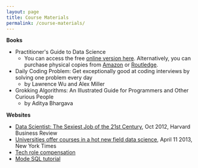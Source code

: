 ```yaml
---
layout: page
title: Course Materials
permalink: /course-materials/
---
```


<!--
{% include image.html url="/_images/fabulous-sylvester.jpg" caption="The Textbook for the Semester" width=300 align="right" %}
-->

**Books**

- Practitioner's Guide to Data Science
    - You can access the free [online version here](http://scientistcafe.com/IDS/). Alternatively, you can purchase physical copies from [Amazon](https://www.amazon.com/Practitioners-Guide-Data-Science-Chapman/dp/0815354398/ref=tmm_pap_swatch_0?_encoding=UTF8&qid=&sr=) or [Routledge](https://www.routledge.com/Practitioners-Guide-to-Data-Science/Lin-Li/p/book/9780815354390).
- Daily Coding Problem: Get exceptionally good at coding interviews by solving one problem every day
    - by Lawrence Wu and Alex Miller
- Grokking Algorithms: An Illustrated Guide for Programmers and Other Curious People
    - by Aditya Bhargava 

**Websites**

- [Data Scientist: The Sexiest Job of the 21st Century](https://hbr.org/2012/10/data-scientist-the-sexiest-job-of-the-21st-century), Oct 2012, Harvard Business Review
-  [Universities offer courses in a hot new field data science](https://www.nytimes.com/2013/04/14/education/edlife/universities-offer-courses-in-a-hot-new-field-data-science.html), April 11 2013, New York Times
- [Tech role compensation](https://www.levels.fyi/)
- [Mode SQL tutorial](https://mode.com/sql-tutorial/)

